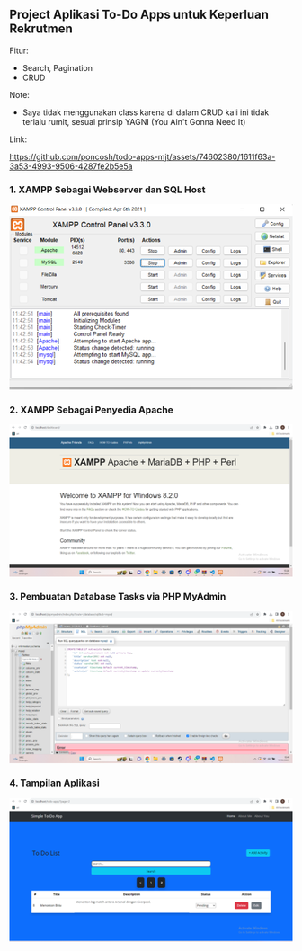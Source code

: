 ## Project Aplikasi To-Do Apps untuk Keperluan Rekrutmen

Fitur:

- Search, Pagination
- CRUD

Note:
- Saya tidak menggunakan class karena di dalam CRUD kali ini tidak terlalu rumit, sesuai prinsip YAGNI (You Ain't Gonna Need It)

Link:

https://github.com/poncosh/todo-apps-mjt/assets/74602380/1611f63a-3a53-4993-9506-4287fe2b5e5a

### 1. XAMPP Sebagai Webserver dan SQL Host

![XAMPP Control Panel](./images/1.%20XAMPP%20Control%20Panel.png)

### 2. XAMPP Sebagai Penyedia Apache

![XAMPP Apache](./images/2.%20XAMPP%20Apache.png)

### 3. Pembuatan Database Tasks via PHP MyAdmin

![PHPMyAdmin SQL](./images/3.%20XAMPP%20MySQL.png)

### 4. Tampilan Aplikasi

![Web Application](./images/4.%20Tampilan%20Web.png)